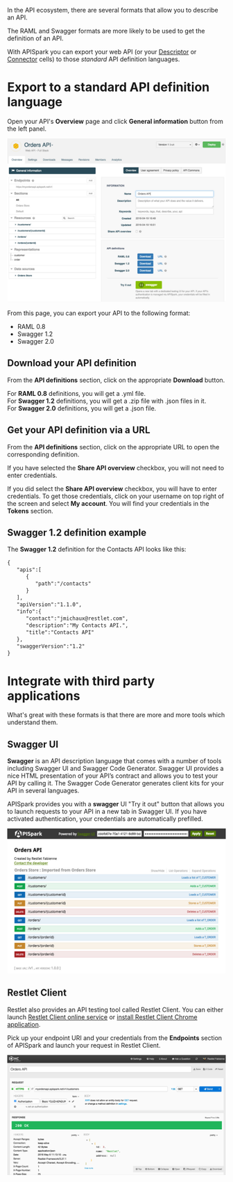 In the API ecosystem, there are several formats that allow you to describe an API.

The RAML and Swagger formats are more likely to be used to get the definition of an API.

With APISpark you can export your web API (or your [Descriptor](/technical-resources/apispark/guide/document/overview "Descriptor") or [Connector](/technical-resources/apispark/guide/manage/connectors "Connector") cells) to those *standard* API definition languages.

# Export to a standard API definition language

Open your API's **Overview** page and click **General information** button from the left panel.

![General information](images/general-information.jpg "General information")

From this page, you can export your API to the following format:

* RAML 0.8
* Swagger 1.2
* Swagger 2.0

## Download your API definition

From the **API definitions** section, click on the appropriate **Download** button.

For **RAML 0.8** definitions, you will get a .yml file.  
For **Swagger 1.2** definitions, you will get a .zip file with .json files in it.  
For **Swagger 2.0** definitions, you will get a .json file.


## Get your API definition via a URL

From the **API definitions** section, click on the appropriate URL to open the corresponding definition.

If you have selected the **Share API overview** checkbox, you will not need to enter credentials.

If you did select the **Share API overview** checkbox, you will have to enter credentials.  To get those credentials, click on your username on top right of the screen and select **My account**. You will find your credentials in the **Tokens** section.


## Swagger 1.2 definition example

The **Swagger 1.2** definition for the Contacts API looks like this:

<pre class="language-json"><code class="language-json">{  
   "apis":[  
      {  
         "path":"/contacts"
      }
   ],
   "apiVersion":"1.1.0",
   "info":{  
      "contact":"jmichaux@restlet.com",
      "description":"My Contacts API.",
      "title":"Contacts API"
   },
   "swaggerVersion":"1.2"
}
</code></pre>

# Integrate with third party applications

What's great with these formats is that there are more and more tools which understand them.

## Swagger UI

**Swagger** is an API description language that comes with a number of tools including Swagger UI and Swagger Code Generator. Swagger UI provides a nice HTML presentation of your API’s contract and allows you to test your API by calling it. The Swagger Code Generator generates client kits for your API in several languages.

APISpark provides you with a **swagger** UI "Try it out" button that allows you to  launch requests to your API in a new tab in Swagger UI. If you have activated authentication, your credentials are automatically prefilled.

![Swagger UI](images/swagger-ui.jpg "Swagger UI")

## Restlet Client

Restlet also provides an API testing tool called Restlet Client. You can either launch <a href="https://client.restlet.com/" target="_blank">Restlet Client online service</a> or <a href="https://chrome.google.com/webstore/detail/dhc-restlet-client/aejoelaoggembcahagimdiliamlcdmfm" target="_blank">install Restlet Client Chrome application</a>.

Pick up your endpoint URI and your credentials from the **Endpoints** section of APISpark and launch your request in Restlet Client.

![Request in Restlet Client](images/dhc-request.jpg "Request in Restlet Client")
